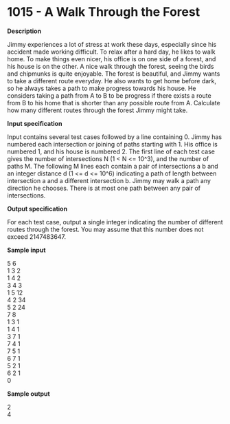 # 1015 - A Walk Through the Forest
**Description**

Jimmy experiences a lot of stress at work these days, especially since his accident made working difficult. To relax after a hard day, he likes to walk home. To make things even nicer, his office is on one side of a forest, and his house is on the other. A nice walk through the forest, seeing the birds and chipmunks is quite enjoyable. The forest is beautiful, and Jimmy wants to take a different route everyday. He also wants to get home before dark, so he always takes a path to make progress towards his house. He considers taking a path from A to B to be progress if there exists a route from B to his home that is shorter than any possible route from A. Calculate how many different routes through the forest Jimmy might take.

**Input specification**

Input contains several test cases followed by a line containing 0. Jimmy has numbered each intersection or joining of paths starting with 1. His office is numbered 1, and his house is numbered 2. The first line of each test case gives the number of intersections N (1 < N <= 10^3), and the number of paths M. The following M lines each contain a pair of intersections a b and an integer distance d (1 <= d <= 10^6) indicating a path of length between intersection a and a different intersection b. Jimmy may walk a path any direction he chooses. There is at most one path between any pair of intersections.

**Output specification**

For each test case, output a single integer indicating the number of different routes through the forest. You may assume that this number does not exceed 2147483647.

**Sample input**

5 6 <br/>
1 3 2<br/>
1 4 2<br/>
3 4 3<br/>
1 5 12<br/>
4 2 34<br/>
5 2 24<br/>
7 8<br/>
1 3 1<br/>
1 4 1<br/>
3 7 1<br/>
7 4 1<br/>
7 5 1<br/>
6 7 1<br/>
5 2 1<br/>
6 2 1<br/>
0<br/>

**Sample output**

2<br/>
4<br/>